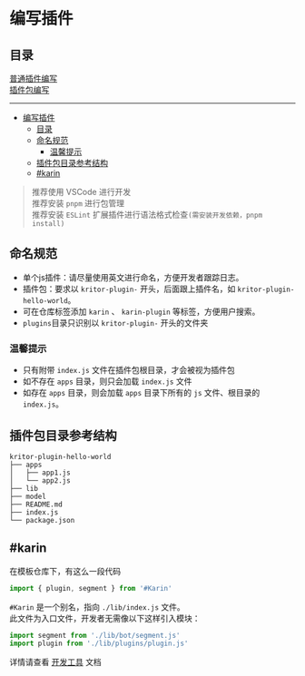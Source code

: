 # 编写插件


## 目录
[普通插件编写](./plugin.md)  
[插件包编写](./plugins.md)

---

- [编写插件](#编写插件)
  - [目录](#目录)
  - [命名规范](#命名规范)
    - [温馨提示](#温馨提示)
  - [插件包目录参考结构](#插件包目录参考结构)
  - [#karin](#karin)

> 推荐使用 VSCode 进行开发  
> 推荐安装 `pnpm` 进行包管理  
> 推荐安装 `ESLint` 扩展插件进行语法格式检查`(需安装开发依赖，pnpm install)`

## 命名规范
- 单个js插件：请尽量使用英文进行命名，方便开发者跟踪日志。  
- 插件包：要求以 `kritor-plugin-` 开头，后面跟上插件名，如 `kritor-plugin-hello-world`。  
- 可在仓库标签添加 `karin` 、 `karin-plugin` 等标签，方便用户搜索。
- `plugins`目录只识别以 `kritor-plugin-` 开头的文件夹


### 温馨提示
- 只有附带 `index.js` 文件在插件包根目录，才会被视为插件包
- 如不存在 `apps` 目录，则只会加载 `index.js` 文件
- 如存在 `apps` 目录，则会加载 `apps` 目录下所有的 `js` 文件、根目录的`index.js`。

## 插件包目录参考结构

```
kritor-plugin-hello-world
├── apps
│   ├── app1.js
│   └── app2.js
├── lib
├── model
├── README.md
├── index.js
└── package.json

```
## #karin

在模板仓库下，有这么一段代码
```js
import { plugin, segment } from '#Karin'
```

`#Karin` 是一个别名，指向 `./lib/index.js` 文件。  
此文件为入口文件，开发者无需像以下这样引入模块：
```js
import segment from './lib/bot/segment.js'
import plugin from './lib/plugins/plugin.js'
```
详情请查看 [开发工具](./tools.md) 文档